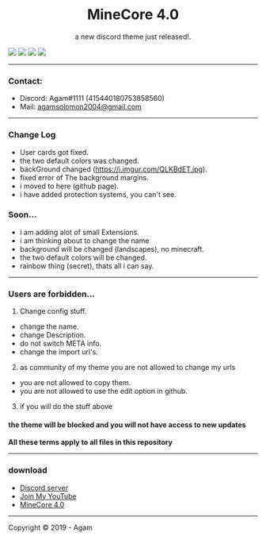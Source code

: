 <h1 align="center">MineCore 4.0</h1>
<p align="center">a new discord theme just released!.</p>

![](https://i.imgur.com/z8Ni2Gg.png)
![](https://i.imgur.com/IbjntrA.png)
![](https://i.imgur.com/Stu70Sn.png)
![](https://i.imgur.com/Hhk3LZh.png)

---
### Contact:
+ Discord: Agam#1111 (415440180753858560)
+ Mail: agamsolomon2004@gmail.com

---
### Change Log
- User cards got fixed.
- the two default colors was changed.
- backGround changed (https://i.imgur.com/QLKBdET.jpg).
- fixed error of The background margins.
- i moved to here (github page).
- i have added protection systems, you can't see.

### Soon...
- i am adding alot of small Extensions.
- i am thinking about to change the name
- background will be changed (landscapes), no minecraft.
- the two default colors will be changed.
- rainbow thing (secret), thats all i can say.

---
### Users are forbidden...
1. Change config stuff.
- change the name.
- change Description.
- do not switch META info.
- change the import url's.
2. as community of my theme you are not allowed to change my urls
- you are not allowed to copy them.
- you are not allowed to use the edit option in github.
3. if you will do the stuff above 
#### the theme will be blocked and you will not have access to new updates
**All these terms apply to all files in this repository**

---
### download
- [Discord server](https://discord.gg/JC9rT64)
- [Join My YouTube](http://x-gamer.ml)
- [MineCore 4.0](https://download946.mediafire.com/8fot4um22dag/gdrdsqyqmgl9693/MineCoreV4.0.theme.zip)

---
Copyright © 2019 - Agam
